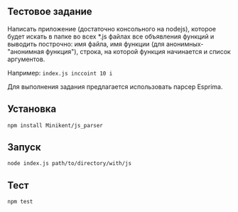 ## Тестовое задание
Написать приложение (достаточно консольного на nodejs), которое будет искать в папке во всех *.js файлах все объявления функций и выводить построчно:
имя файла, имя функции (для анонимных- "анонимная функция"), строка, на которой функция начинается и список аргументов.

Например: ```index.js inccoint 10 i```

Для выполнения задания предлагается использовать парсер Esprima.
##   Установка
``` npm install Minikent/js_parser ```

## Запуск
``` node index.js path/to/directory/with/js ```

## Тест
```npm test```
